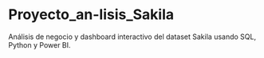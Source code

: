 # Proyecto_an-lisis_Sakila
Análisis de negocio y dashboard interactivo del dataset Sakila usando SQL, Python y Power BI.
